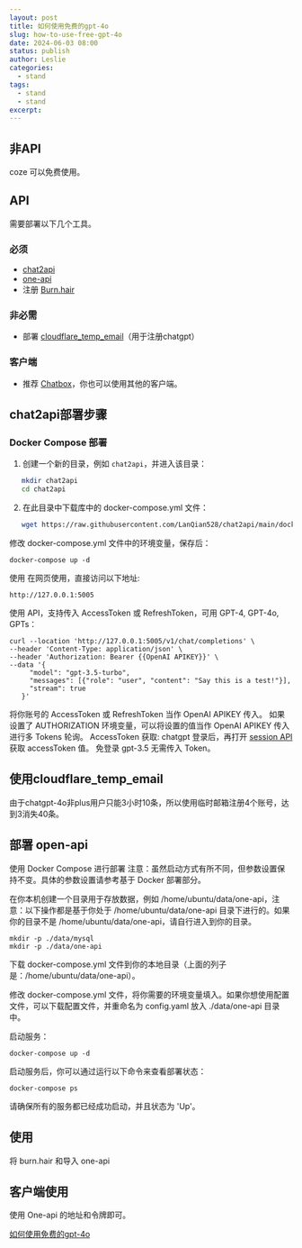 ```yaml
---
layout: post
title: 如何使用免费的gpt-4o
slug: how-to-use-free-gpt-4o
date: 2024-06-03 08:00
status: publish
author: Leslie
categories: 
  - stand 
tags:
  - stand 
  - stand 
excerpt: 
---
```


## 非API
coze 可以免费使用。

## API
需要部署以下几个工具。

### 必须
- [chat2api](https://github.com/lanqian528/chat2api)
- [one-api](https://github.com/MartialBE/one-api)
- 注册 [Burn.hair](https://burn.hair/)

### 非必需
- 部署 [cloudflare_temp_email](https://github.com/berstend/CFTempEmail)（用于注册chatgpt）

### 客户端
- 推荐 [Chatbox](https://github.com/Bin-Huang/chatbox)，你也可以使用其他的客户端。

## chat2api部署步骤

### Docker Compose 部署
1. 创建一个新的目录，例如 `chat2api`，并进入该目录：
```sh
   mkdir chat2api
   cd chat2api
```
2. 在此目录中下载库中的 docker-compose.yml 文件：
```sh
   wget https://raw.githubusercontent.com/LanQian528/chat2api/main/docker-compose.yml
```
修改 docker-compose.yml 文件中的环境变量，保存后：
```
docker-compose up -d
```
使用
在网页使用，直接访问以下地址:

```
http://127.0.0.1:5005
```
使用 API，支持传入 AccessToken 或 RefreshToken，可用 GPT-4, GPT-4o, GPTs：

```
curl --location 'http://127.0.0.1:5005/v1/chat/completions' \
--header 'Content-Type: application/json' \
--header 'Authorization: Bearer {{OpenAI APIKEY}}' \
--data '{
     "model": "gpt-3.5-turbo",
     "messages": [{"role": "user", "content": "Say this is a test!"}],
     "stream": true
   }'
```
将你账号的 AccessToken 或 RefreshToken 当作 OpenAI APIKEY 传入。
如果设置了 AUTHORIZATION 环境变量，可以将设置的值当作 OpenAI APIKEY 传入进行多 Tokens 轮询。
AccessToken 获取: chatgpt 登录后，再打开 [session API](https://chatgpt.com/api/auth/session) 获取 accessToken 值。
免登录 gpt-3.5 无需传入 Token。

## 使用cloudflare_temp_email

由于chatgpt-4o非plus用户只能3小时10条，所以使用临时邮箱注册4个账号，达到3消失40条。

## 部署 open-api
使用 Docker Compose 进行部署
注意：虽然启动方式有所不同，但参数设置保持不变。具体的参数设置请参考基于 Docker 部署部分。

在你本机创建一个目录用于存放数据，例如 /home/ubuntu/data/one-api，注意：以下操作都是基于你处于 /home/ubuntu/data/one-api 目录下进行的。如果你的目录不是 /home/ubuntu/data/one-api，请自行进入到你的目录。

```<SH>
mkdir -p ./data/mysql
mkdir -p ./data/one-api
```
下载 docker-compose.yml 文件到你的本地目录（上面的列子是：/home/ubuntu/data/one-api）。

修改 docker-compose.yml 文件，将你需要的环境变量填入。如果你想使用配置文件，可以下载配置文件，并重命名为 config.yaml 放入 ./data/one-api 目录中。

启动服务：

```<SH>
docker-compose up -d
```
启动服务后，你可以通过运行以下命令来查看部署状态：

```<SH>
docker-compose ps
```
请确保所有的服务都已经成功启动，并且状态为 'Up'。 

## 使用
将 burn.hair 和导入 one-api

## 客户端使用
使用 One-api 的地址和令牌即可。
   

[如何使用免费的gpt-4o](https://github.com/lesnolie/Marverick/issues/40)

